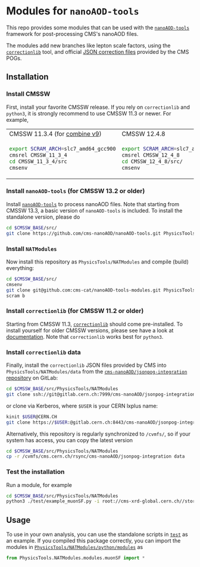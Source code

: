 # Modules for `nanoAOD-tools`

This repo provides some modules that can be used with the
[`nanoAOD-tools`](https://github.com/cms-nanoAOD/nanoAOD-tools)
framework for post-processing CMS's nanoAOD files.

The modules add new branches like lepton scale factors, using the
[`correctionlib`](https://github.com/cms-nanoAOD/correctionlib)
tool, and official
[JSON correction files](https://gitlab.cern.ch/cms-nanoAOD/jsonpog-integration)
provided by the CMS POGs.


## Installation

### Install CMSSW
First, install your favorite CMSSW release.
If you rely on `correctionlib` and `python3`,
it is strongly recommend to use CMSSW 11.3 or newer.
For example,
<table>
<tr>
<td>
CMSSW 11.3.4 (for <a href="http://cms-analysis.github.io/HiggsAnalysis-CombinedLimit/">combine v9</a>)
</td>
<td>
CMSSW 12.4.8
</td>
</tr>
<tr>
<td>

```bash
export SCRAM_ARCH=slc7_amd64_gcc900
cmsrel CMSSW_11_3_4
cd CMSSW_11_3_4/src
cmsenv
```
</td>
<td>

```bash
export SCRAM_ARCH=slc7_amd64_gcc10
cmsrel CMSSW_12_4_8
cd CMSSW_12_4_8/src/
cmsenv
```
</td>
</tr>
</table>


### Install `nanoAOD-tools` (for CMSSW 13.2 or older)
Install [`nanoAOD-tools`](https://github.com/cms-nanoAOD/nanoAOD-tools) to process nanoAOD files.
Note that starting from CMSSW 13.3, a basic version of `nanoAOD-tools` is included.
To install the standalone version, please do
```bash
cd $CMSSW_BASE/src/
git clone https://github.com/cms-nanoAOD/nanoAOD-tools.git PhysicsTools/NanoAODTools
```

### Install `NATModules`
Now install this repository as `PhysicsTools/NATModules` and compile (build) everything:
```bash
cd $CMSSW_BASE/src/
cmsenv
git clone git@github.com:cms-cat/nanoAOD-tools-modules.git PhysicsTools/NATModules
scram b
```

### Install `correctionlib` (for CMSSW 11.2 or older)
Starting from CMSSW 11.3,
[`correctionlib`](https://github.com/cms-nanoAOD/correctionlib)
should come pre-installed.
To install yourself for older CMSSW versions,
please see have a look at [documentation](https://cms-nanoaod.github.io/correctionlib/).
Note that `correctionlib` works best for `python3`.

### Install `correctionlib` data
Finally, install the `correctionlib` JSON files provided by CMS
into `PhysicsTools/NATModules/data` from the
[`cms-nanoAOD/jsonpog-integration` repository](https://gitlab.cern.ch/cms-nanoAOD/jsonpog-integration)
on GitLab:
```bash
cd $CMSSW_BASE/src/PhysicsTools/NATModules
git clone ssh://git@gitlab.cern.ch:7999/cms-nanoAOD/jsonpog-integration.git data
```
or clone via Kerberos, where `$USER` is your CERN lxplus name:
```bash
kinit $USER@CERN.CH
git clone https://$USER:@gitlab.cern.ch:8443/cms-nanoAOD/jsonpog-integration.git
```
Alternatively, this repository is regularly synchronized to `/cvmfs/`,
so if your system has access, you can copy the latest version
```bash
cd $CMSSW_BASE/src/PhysicsTools/NATModules
cp -r /cvmfs/cms.cern.ch/rsync/cms-nanoAOD/jsonpog-integration data
```


### Test the installation
Run a module, for example
```bash
cd $CMSSW_BASE/src/PhysicsTools/NATModules
python3 ./test/example_muonSF.py -i root://cms-xrd-global.cern.ch//store/mc/RunIISummer20UL16NanoAODv9/DYJetsToLL_M-50_TuneCP5_13TeV-amcatnloFXFX-pythia8/NANOAODSIM/20UL16JMENano_106X_mcRun2_asymptotic_v17-v1/2820000/11061525-9BB6-F441-9C12-4489135219B7.root
```


## Usage

To use in your own analysis, you can use the standalone scripts in [`test`](test/) as an example.
If you compiled this package correctly, you can import the modules in
[`PhysicsTools/NATModules/python/modules`](PhysicsTools/NATModules/python/modules)
as
```python
from PhysicsTools.NATModules.modules.muonSF import *
```
